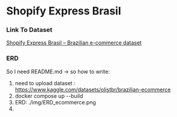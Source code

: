 # Shopify Express Brasil
### Link To Dataset
[Shopify Express Brasil – Brazilian e-commerce dataset](https://www.kaggle.com/datasets/olistbr/brazilian-ecommerce)
### ERD
So I need README.md -> so how to write:
1) need to upload dataset : https://www.kaggle.com/datasets/olistbr/brazilian-ecommerce
2) docker compose up --build
3) ERD: ./img/ERD_ecommerce.png
4)